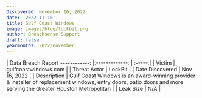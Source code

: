 ```yaml
---
Discovered: November 16, 2022
date: '2022-11-16'
title: Gulf Coast Windows
image: images/blog/lockbit.png
author: Breachsense Support
draft: false
yearmonths: 2022/november
---
```



| Data Breach Report
------------:     |:-------------:    | :-----:|
| Victim      | gulfcoastwindows.com      | 
| Threat Actor      | LockBit      | 
| Date Discovered      | Nov 16, 2022      | 
| Description      | Gulf Coast Windows is an award-winning provider & installer of replacement windows, entry doors, patio doors and more serving the Greater Houston Metropolitan       | 
| Leak Size      | N/A      | 

